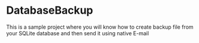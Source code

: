 # DatabaseBackup
This is a sample project where you will know how to create backup file from your SQLite database and then send it using native E-mail
